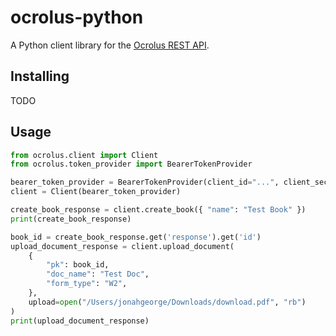 # ocrolus-python

A Python client library for the [Ocrolus REST API](https://docs.ocrolus.com).

## Installing

TODO

<!--
```sh
pip install ocrolus-python
```
-->

## Usage

```py
from ocrolus.client import Client
from ocrolus.token_provider import BearerTokenProvider

bearer_token_provider = BearerTokenProvider(client_id="...", client_secret="...")
client = Client(bearer_token_provider)

create_book_response = client.create_book({ "name": "Test Book" })
print(create_book_response)

book_id = create_book_response.get('response').get('id')
upload_document_response = client.upload_document(
    {
        "pk": book_id,
        "doc_name": "Test Doc",
        "form_type": "W2",
    },
    upload=open("/Users/jonahgeorge/Downloads/download.pdf", "rb")
)
print(upload_document_response)
```
